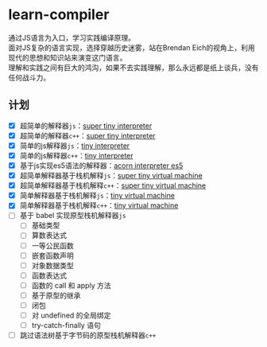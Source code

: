 # learn-compiler
通过JS语言为入口，学习实践编译原理。<br/>
面对JS复杂的语言实现，选择穿越历史迷雾，站在Brendan Eich的视角上，利用现代的思想和知识站来演变这门语言。<br>
理解和实践之间有巨大的鸿沟，如果不去实践理解，那么永远都是纸上谈兵，没有任何战斗力。
## 计划
- [x] 超简单的解释器`js`：[super tiny interpreter](./super-tiny-interpreter)
- [x] 超简单的解释器`c++`：[super tiny interpreter](./cpp-super-tiny-interpreter)
- [x] 简单的js解释器`js`：[tiny interpreter](./tiny-interpreter)
- [x] 简单的js解释器`c++`：[tiny interpreter](./cpp-tiny-interpreter)
- [x] 基于js实现es5语法的解释器：[acorn interpreter es5](./acorn-interpreter-es5)
- [x] 超简单解释器基于栈机解释`js`：[super tiny virtual machine](./super-tiny-virtual-machine)
- [x] 超简单解释器基于栈机解释`c++`：[super tiny virtual machine](./cpp-super-tiny-virtual-machine)
- [x] 简单解释器基于栈机解释`js`：[tiny virtual machine](./tiny-virtual-machine)
- [x] 简单解释器基于栈机解释`c++`：[tiny virtual machine](./cpp-tiny-virtual-machine)
- [ ] 基于 babel 实现原型栈机解释器`js`
    - [ ] 基础类型
    - [ ] 算数表达式
    - [ ] 一等公民函数
    - [ ] 嵌套函数声明
    - [ ] 对象数据类型
    - [ ] 函数表达式
    - [ ] 函数的 call 和 apply 方法
    - [ ] 基于原型的继承
    - [ ] 闭包
    - [ ] 对 undefined 的全局绑定
    - [ ] try-catch-finally 语句
- [ ] 跳过语法树基于字节码的原型栈机解释器`c++`